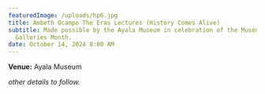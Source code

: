 ```yaml
---
featuredImage: /uploads/hp6.jpg
title: Ambeth Ocampo The Eras Lectures (History Comes Alive)
subtitle: Made possible by the Ayala Museum in celebration of the Museums and
  Galleries Month.
date: October 14, 2024 8:00 AM
---
```

**V﻿enue:** Ayala Museum

*o﻿ther details to follow.*